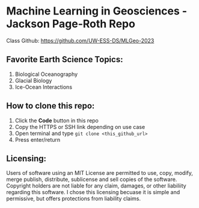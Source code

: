 # Machine Learning in Geosciences - Jackson Page-Roth Repo
Class Github: https://github.com/UW-ESS-DS/MLGeo-2023
## Favorite Earth Science Topics:
1. Biological Oceanography
2. Glacial Biology
3. Ice-Ocean Interactions

## How to clone this repo:
1. Click the **Code** button in this repo
2. Copy the HTTPS  or SSH link depending on use case
3. Open terminal and type `git clone <this_github_url>`
4. Press enter/return

## Licensing:
Users of software using an MIT License are permitted to use, copy, modify, merge publish, distribute, sublicense and sell copies of the software. Copyright holders are not liable for any claim, damages, or other liabiliity regarding this software. I chose this licensing becuase it is simple and permissive, but offers protections from liability claims.
